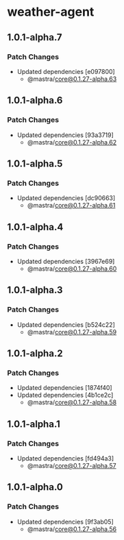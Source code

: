 # weather-agent

## 1.0.1-alpha.7

### Patch Changes

- Updated dependencies [e097800]
  - @mastra/core@0.1.27-alpha.63

## 1.0.1-alpha.6

### Patch Changes

- Updated dependencies [93a3719]
  - @mastra/core@0.1.27-alpha.62

## 1.0.1-alpha.5

### Patch Changes

- Updated dependencies [dc90663]
  - @mastra/core@0.1.27-alpha.61

## 1.0.1-alpha.4

### Patch Changes

- Updated dependencies [3967e69]
  - @mastra/core@0.1.27-alpha.60

## 1.0.1-alpha.3

### Patch Changes

- Updated dependencies [b524c22]
  - @mastra/core@0.1.27-alpha.59

## 1.0.1-alpha.2

### Patch Changes

- Updated dependencies [1874f40]
- Updated dependencies [4b1ce2c]
  - @mastra/core@0.1.27-alpha.58

## 1.0.1-alpha.1

### Patch Changes

- Updated dependencies [fd494a3]
  - @mastra/core@0.1.27-alpha.57

## 1.0.1-alpha.0

### Patch Changes

- Updated dependencies [9f3ab05]
  - @mastra/core@0.1.27-alpha.56
